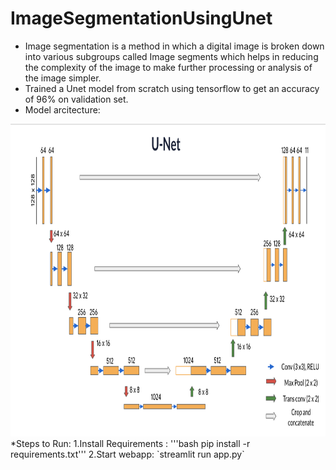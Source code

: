 # ImageSegmentationUsingUnet
* Image segmentation is a method in which a digital image is broken down into various subgroups called Image segments which helps in reducing the complexity of the image to make further processing or analysis of the image simpler.
* Trained a Unet model from scratch using tensorflow to get an accuracy of 96% on validation set.
* Model arcitecture:
<img src="https://github.com/suniladityajatni/ImageSegmentationUsingUnet/blob/master/unet.png" height=500 width=1000\>
*Steps to Run:
  1.Install Requirements : '''bash pip install -r requirements.txt'''
  2.Start webapp: `streamlit run app.py`

